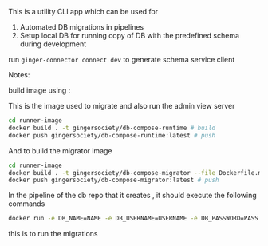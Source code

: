 This is a utility CLI app which can be used for

1. Automated DB migrations in pipelines
2. Setup local DB for running copy of DB with the predefined schema during development

run `ginger-connector connect dev` to generate schema service client



Notes:


build image using :

This is the image used to migrate and also run the admin view server

```sh
cd runner-image
docker build . -t gingersociety/db-compose-runtime # build
docker push gingersociety/db-compose-runtime:latest # push
```

And to build the migrator image

```sh
cd runner-image
docker build . -t gingersociety/db-compose-migrator --file Dockerfile.migrator # build
docker push gingersociety/db-compose-migrator:latest # push
```

In the pipeline of the db repo that it creates , it should execute the following commands 

```sh
docker run -e DB_NAME=NAME -e DB_USERNAME=USERNAME -e DB_PASSWORD=PASS -e DB_HOST=HOST -e DB_PORT=PORT -v $(pwd)/models.py:/app/src/models.py -v $(pwd)/admin.py:/app/src/admin.py -v $(pwd)/migrations:/app/src/migrations gingersociety/db-compose-migrator:latest

```
this is to run the migrations